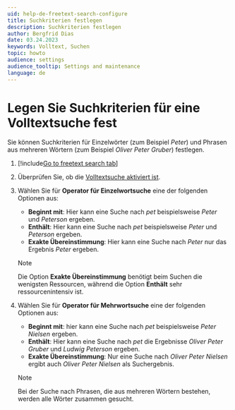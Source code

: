```yaml
---
uid: help-de-freetext-search-configure
title: Suchkriterien festlegen
description: Suchkriterien festlegen
author: Bergfrid Dias
date: 03.24.2023
keywords: Volltext, Suchen
topic: howto
audience: settings
audience_tooltip: Settings and maintenance
language: de
---
```


# Legen Sie Suchkriterien für eine Volltextsuche fest

Sie können Suchkriterien für Einzelwörter (zum Beispiel *Peter*) und Phrasen aus mehreren Wörtern (zum Beispiel *Oliver Peter Gruber*) festlegen.

1. [!include[Go to freetext search tab](../includes/goto-freetext.md)]

1. Überprüfen Sie, ob die [Volltextsuche aktiviert ist][1].

1. Wählen Sie für **Operator für Einzelwortsuche** eine der folgenden Optionen aus:

    * **Beginnt mit**: Hier kann eine Suche nach *pet* beispielsweise *Peter* und *Peterson* ergeben.
    * **Enthält**: Hier kann eine Suche nach *pet* beispielsweise *Peter* und *Peterson* ergeben.
    * **Exakte Übereinstimmung**: Hier kann eine Suche nach *Peter* nur das Ergebnis *Peter* ergeben.

    > [!NOTE]
    > Die Option **Exakte Übereinstimmung** benötigt beim Suchen die wenigsten Ressourcen, während die Option **Enthält** sehr ressourcenintensiv ist.

1. Wählen Sie für **Operator für Mehrwortsuche** eine der folgenden Optionen aus:
    * **Beginnt mit**: hier kann eine Suche nach *pet* beispielsweise *Peter Nielsen* ergeben.
    * **Enthält**: Hier kann eine Suche nach *pet* die Ergebnisse *Oliver Peter Gruber* und *Ludwig Peterson* ergeben.
    * **Exakte Übereinstimmung**: Nur eine Suche nach *Oliver Peter Nielsen* ergibt auch *Oliver Peter Nielsen* als Suchergebnis.

    > [!NOTE]
    > Bei der Suche nach Phrasen, die aus mehreren Wörtern bestehen, werden alle Wörter zusammen gesucht.

<!-- Referenced links -->
[1]: enable.md

<!-- Referenced images -->

